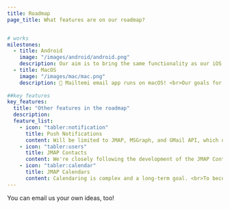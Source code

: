```yaml
---
title: Roadmap
page_title: What features are on our roadmap?


# works
milestones:
  - title: Android
    image: "/images/android/android.png"
    description: Our aim is to bring the same functionality as our iOS version to Android, using native Android components and UX principles. <br>This will ensure a seamless, optimized, and intuitive email experience tailored for Android users. <br><br>The alpha stage of developing our Android app is underway, and we are gearing up for a beta program. If you're interested in testing and providing feedback, please contact us at **support@mailtemi.com** to join the initiative in refining and enhancing our Android experience. 
  - title: MacOS
    image: "/images/mac/mac.png"
    description: 🚀 Mailtemi email app runs on macOS! <br>Our goals for the MacOS version of our app are ambitious. <br>We aim to provide full offline support, not just a cached subset of messages like in mobile versions We're also working on features that will allow you to copy or move messages between accounts. <br><br>Additionally, we're developing the ability to import and export messages in **[MBOX](https://en.wikipedia.org/wiki/Mbox)** format. <br>While there is still work to be done, we're excited about the progress we've made so far.
              
##key features
key_features:
  title: "Other features in the roadmap"
  description:  
  feature_list:
    - icon: "tabler:notification"  
      title: Push Notifications
      content: Will be limited to JMAP, MSGraph, and GMail API, which offer this notification mechanisms.<br><br>IMAP cannot achieve push notifications without requiring access to the user's password, which is not acceptable and will not be supported.
    - icon: "tabler:users"  
      title: JMAP Contacts
      content: We're closely following the development of the JMAP Contacts specification. <br> Once it has completed the RFC process, we plan to support it in our application. <br>This will allow us to provide even more robust and efficient contact management features.
    - icon: "tabler:calendar"  
      title: JMAP Calendars
      content: Calendaring is complex and a long-term goal. <br>To become a fully-featured collaboration app, we are committed to adding JMAP calendar support in the future.
---
```

You can email us your own ideas, too!<br />
